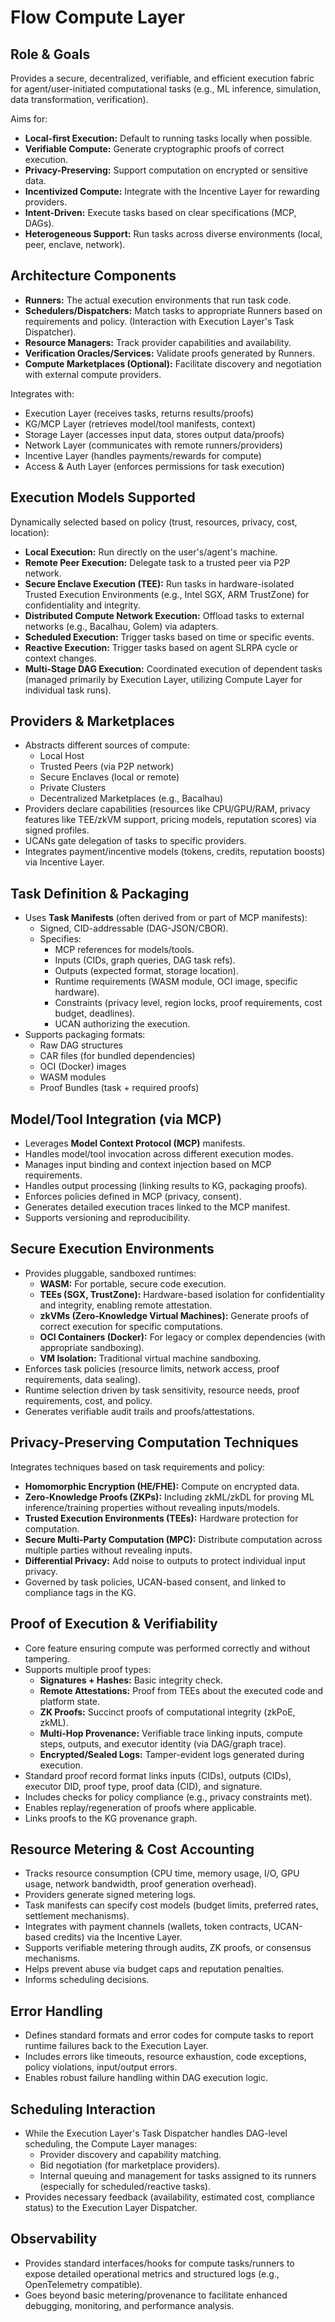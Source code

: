 # Flow Compute Layer

## Role & Goals

Provides a secure, decentralized, verifiable, and efficient execution fabric for agent/user-initiated computational tasks (e.g., ML inference, simulation, data transformation, verification).

Aims for:
*   **Local-first Execution:** Default to running tasks locally when possible.
*   **Verifiable Compute:** Generate cryptographic proofs of correct execution.
*   **Privacy-Preserving:** Support computation on encrypted or sensitive data.
*   **Incentivized Compute:** Integrate with the Incentive Layer for rewarding providers.
*   **Intent-Driven:** Execute tasks based on clear specifications (MCP, DAGs).
*   **Heterogeneous Support:** Run tasks across diverse environments (local, peer, enclave, network).

## Architecture Components

*   **Runners:** The actual execution environments that run task code.
*   **Schedulers/Dispatchers:** Match tasks to appropriate Runners based on requirements and policy. (Interaction with Execution Layer's Task Dispatcher).
*   **Resource Managers:** Track provider capabilities and availability.
*   **Verification Oracles/Services:** Validate proofs generated by Runners.
*   **Compute Marketplaces (Optional):** Facilitate discovery and negotiation with external compute providers.

Integrates with:
*   Execution Layer (receives tasks, returns results/proofs)
*   KG/MCP Layer (retrieves model/tool manifests, context)
*   Storage Layer (accesses input data, stores output data/proofs)
*   Network Layer (communicates with remote runners/providers)
*   Incentive Layer (handles payments/rewards for compute)
*   Access & Auth Layer (enforces permissions for task execution)

## Execution Models Supported

Dynamically selected based on policy (trust, resources, privacy, cost, location):
*   **Local Execution:** Run directly on the user's/agent's machine.
*   **Remote Peer Execution:** Delegate task to a trusted peer via P2P network.
*   **Secure Enclave Execution (TEE):** Run tasks in hardware-isolated Trusted Execution Environments (e.g., Intel SGX, ARM TrustZone) for confidentiality and integrity.
*   **Distributed Compute Network Execution:** Offload tasks to external networks (e.g., Bacalhau, Golem) via adapters.
*   **Scheduled Execution:** Trigger tasks based on time or specific events.
*   **Reactive Execution:** Trigger tasks based on agent SLRPA cycle or context changes.
*   **Multi-Stage DAG Execution:** Coordinated execution of dependent tasks (managed primarily by Execution Layer, utilizing Compute Layer for individual task runs).

## Providers & Marketplaces

*   Abstracts different sources of compute:
    *   Local Host
    *   Trusted Peers (via P2P network)
    *   Secure Enclaves (local or remote)
    *   Private Clusters
    *   Decentralized Marketplaces (e.g., Bacalhau)
*   Providers declare capabilities (resources like CPU/GPU/RAM, privacy features like TEE/zkVM support, pricing models, reputation scores) via signed profiles.
*   UCANs gate delegation of tasks to specific providers.
*   Integrates payment/incentive models (tokens, credits, reputation boosts) via Incentive Layer.

## Task Definition & Packaging

*   Uses **Task Manifests** (often derived from or part of MCP manifests):
    *   Signed, CID-addressable (DAG-JSON/CBOR).
    *   Specifies:
        *   MCP references for models/tools.
        *   Inputs (CIDs, graph queries, DAG task refs).
        *   Outputs (expected format, storage location).
        *   Runtime requirements (WASM module, OCI image, specific hardware).
        *   Constraints (privacy level, region locks, proof requirements, cost budget, deadlines).
        *   UCAN authorizing the execution.
*   Supports packaging formats:
    *   Raw DAG structures
    *   CAR files (for bundled dependencies)
    *   OCI (Docker) images
    *   WASM modules
    *   Proof Bundles (task + required proofs)

## Model/Tool Integration (via MCP)

*   Leverages **Model Context Protocol (MCP)** manifests.
*   Handles model/tool invocation across different execution modes.
*   Manages input binding and context injection based on MCP requirements.
*   Handles output processing (linking results to KG, packaging proofs).
*   Enforces policies defined in MCP (privacy, consent).
*   Generates detailed execution traces linked to the MCP manifest.
*   Supports versioning and reproducibility.

## Secure Execution Environments

*   Provides pluggable, sandboxed runtimes:
    *   **WASM:** For portable, secure code execution.
    *   **TEEs (SGX, TrustZone):** Hardware-based isolation for confidentiality and integrity, enabling remote attestation.
    *   **zkVMs (Zero-Knowledge Virtual Machines):** Generate proofs of correct execution for specific computations.
    *   **OCI Containers (Docker):** For legacy or complex dependencies (with appropriate sandboxing).
    *   **VM Isolation:** Traditional virtual machine sandboxing.
*   Enforces task policies (resource limits, network access, proof requirements, data sealing).
*   Runtime selection driven by task sensitivity, resource needs, proof requirements, cost, and policy.
*   Generates verifiable audit trails and proofs/attestations.

## Privacy-Preserving Computation Techniques

Integrates techniques based on task requirements and policy:
*   **Homomorphic Encryption (HE/FHE):** Compute on encrypted data.
*   **Zero-Knowledge Proofs (ZKPs):** Including zkML/zkDL for proving ML inference/training properties without revealing inputs/models.
*   **Trusted Execution Environments (TEEs):** Hardware protection for computation.
*   **Secure Multi-Party Computation (MPC):** Distribute computation across multiple parties without revealing inputs.
*   **Differential Privacy:** Add noise to outputs to protect individual input privacy.
*   Governed by task policies, UCAN-based consent, and linked to compliance tags in the KG.

## Proof of Execution & Verifiability

*   Core feature ensuring compute was performed correctly and without tampering.
*   Supports multiple proof types:
    *   **Signatures + Hashes:** Basic integrity check.
    *   **Remote Attestations:** Proof from TEEs about the executed code and platform state.
    *   **ZK Proofs:** Succinct proofs of computational integrity (zkPoE, zkML).
    *   **Multi-Hop Provenance:** Verifiable trace linking inputs, compute steps, outputs, and executor identity (via DAG/graph trace).
    *   **Encrypted/Sealed Logs:** Tamper-evident logs generated during execution.
*   Standard proof record format links inputs (CIDs), outputs (CIDs), executor DID, proof type, proof data (CID), and signature.
*   Includes checks for policy compliance (e.g., privacy constraints met).
*   Enables replay/regeneration of proofs where applicable.
*   Links proofs to the KG provenance graph.

## Resource Metering & Cost Accounting

*   Tracks resource consumption (CPU time, memory usage, I/O, GPU usage, network bandwidth, proof generation overhead).
*   Providers generate signed metering logs.
*   Task manifests can specify cost models (budget limits, preferred rates, settlement mechanisms).
*   Integrates with payment channels (wallets, token contracts, UCAN-based credits) via the Incentive Layer.
*   Supports verifiable metering through audits, ZK proofs, or consensus mechanisms.
*   Helps prevent abuse via budget caps and reputation penalties.
*   Informs scheduling decisions.

## Error Handling

*   Defines standard formats and error codes for compute tasks to report runtime failures back to the Execution Layer.
*   Includes errors like timeouts, resource exhaustion, code exceptions, policy violations, input/output errors.
*   Enables robust failure handling within DAG execution logic.

## Scheduling Interaction

*   While the Execution Layer's Task Dispatcher handles DAG-level scheduling, the Compute Layer manages:
    *   Provider discovery and capability matching.
    *   Bid negotiation (for marketplace providers).
    *   Internal queuing and management for tasks assigned to its runners (especially for scheduled/reactive tasks).
*   Provides necessary feedback (availability, estimated cost, compliance status) to the Execution Layer Dispatcher.

## Observability

*   Provides standard interfaces/hooks for compute tasks/runners to expose detailed operational metrics and structured logs (e.g., OpenTelemetry compatible).
*   Goes beyond basic metering/provenance to facilitate enhanced debugging, monitoring, and performance analysis.

